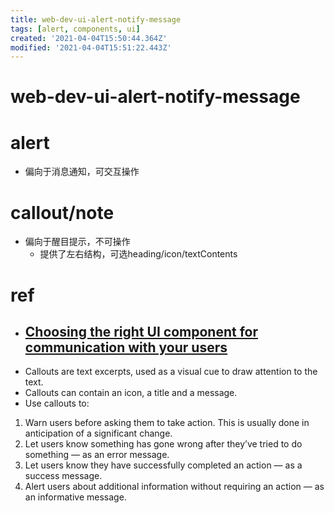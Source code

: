 ```yaml
---
title: web-dev-ui-alert-notify-message
tags: [alert, components, ui]
created: '2021-04-04T15:50:44.364Z'
modified: '2021-04-04T15:51:22.443Z'
---
```


# web-dev-ui-alert-notify-message

# alert

- 偏向于消息通知，可交互操作

# callout/note

- 偏向于醒目提示，不可操作
  - 提供了左右结构，可选heading/icon/textContents

# ref

- ## [Choosing the right UI component for communication with your users](https://medium.com/@adamshriki/choosing-the-right-ui-component-for-communication-with-your-users-523499c39490)
- Callouts are text excerpts, used as a visual cue to draw attention to the text.
- Callouts can contain an icon, a title and a message. 
- Use callouts to:
1. Warn users before asking them to take action. This is usually done in anticipation of a significant change.
2. Let users know something has gone wrong after they’ve tried to do something — as an error message.
3. Let users know they have successfully completed an action — as a success message.
4. Alert users about additional information without requiring an action — as an informative message.
